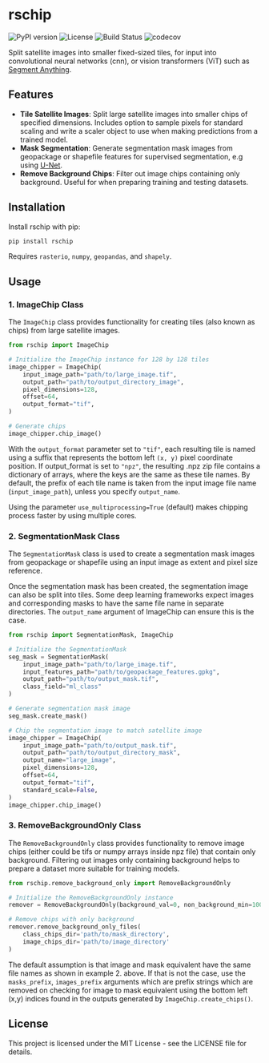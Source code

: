 # rschip
![PyPI version](https://img.shields.io/pypi/v/rschip)
![License](https://img.shields.io/github/license/tomwilsonsco/rs-chip)
![Build Status](https://img.shields.io/github/actions/workflow/status/tomwilsonsco/rs-chip/main.yml?branch=main)
![codecov](https://codecov.io/github/tomwilsonsco/rs-chip/branch/main/graph/badge.svg?token=W27NY55T4B)

Split satellite images into smaller fixed-sized tiles, for input into convolutional neural networks (cnn), or vision 
transformers (ViT) such as [Segment Anything](https://arxiv.org/abs/2304.02643).

## Features

- **Tile Satellite Images**: Split large satellite images into smaller chips of specified dimensions. Includes option to 
  sample pixels for standard scaling and write a scaler object to use when making predictions from a trained model.
- **Mask Segmentation**: Generate segmentation mask images from geopackage or shapefile features for supervised 
  segmentation, e.g using [U-Net](https://arxiv.org/abs/1505.04597).
- **Remove Background Chips**: Filter out image chips containing only background. Useful for when preparing training 
  and testing datasets.

## Installation

Install rschip with pip:

```bash
pip install rschip
```

Requires `rasterio`, `numpy`, `geopandas`, and `shapely`.

## Usage

### 1. ImageChip Class
The `ImageChip` class provides functionality for creating tiles (also known as chips) from large satellite images.

```python
from rschip import ImageChip

# Initialize the ImageChip instance for 128 by 128 tiles
image_chipper = ImageChip(
    input_image_path="path/to/large_image.tif",
    output_path="path/to/output_directory_image",
    pixel_dimensions=128,
    offset=64,
    output_format="tif",
)

# Generate chips
image_chipper.chip_image()
```
With the `output_format` parameter set to `"tif"`, each resulting tile is named using a suffix that represents the bottom left `(x, y)`
pixel coordinate position. If output_format is set to `"npz"`, the resulting .npz zip file contains a dictionary of arrays, 
where the keys are the same as these tile names. By default, the prefix of each tile name is taken from the input image file name 
(`input_image_path`), unless you specify `output_name`.

Using the parameter `use_multiprocessing=True` (default) makes chipping process faster by using multiple cores. 

### 2. SegmentationMask Class
The `SegmentationMask` class is used to create a segmentation mask images from geopackage or shapefile using an input image as extent and pixel size reference.

Once the segmentation mask has been created, the segmentation image can also be split into tiles. Some deep learning 
frameworks expect images and corresponding masks to have the same file name in separate directories. The `output_name` 
argument of ImageChip can ensure this is the case.

```python
from rschip import SegmentationMask, ImageChip

# Initialize the SegmentationMask
seg_mask = SegmentationMask(
    input_image_path="path/to/large_image.tif",
    input_features_path="path/to/geopackage_features.gpkg",
    output_path="path/to/output_mask.tif",
    class_field="ml_class"
)

# Generate segmentation mask image
seg_mask.create_mask()

# Chip the segmentation image to match satellite image
image_chipper = ImageChip(
    input_image_path="path/to/output_mask.tif",
    output_path="path/to/output_directory_mask",
    output_name="large_image",
    pixel_dimensions=128,
    offset=64,
    output_format="tif",
    standard_scale=False,
)
image_chipper.chip_image()
```

### 3. RemoveBackgroundOnly Class
The `RemoveBackgroundOnly` class provides functionality to remove image chips (either could be tifs or numpy arrays inside npz file) that contain only background. Filtering out images only containing background helps to prepare a dataset more suitable for training models.
 
```python
from rschip.remove_background_only import RemoveBackgroundOnly

# Initialize the RemoveBackgroundOnly instance
remover = RemoveBackgroundOnly(background_val=0, non_background_min=100)

# Remove chips with only background
remover.remove_background_only_files(
    class_chips_dir='path/to/mask_directory',
    image_chips_dir='path/to/image_directory'
)
```
The default assumption is that image and mask equivalent have the same file names as shown in example 2. above. If that is
not the case, use the `masks_prefix`, `images_prefix` arguments which are prefix strings which are removed on checking for
image to mask equivalent using the bottom left (x,y) indices found in the outputs generated by `ImageChip.create_chips()`.

## License
This project is licensed under the MIT License - see the LICENSE file for details.
